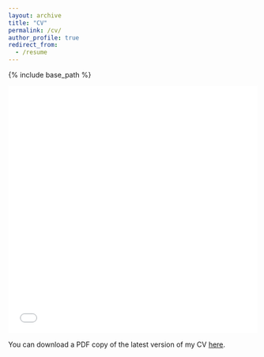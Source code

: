 ```yaml
---
layout: archive
title: "CV"
permalink: /cv/
author_profile: true
redirect_from:
  - /resume
---
```


{% include base_path %}

<iframe src="/files/Alireza_Ganjdanesh_CV_Nov_2023.pdf" width="100%" height="500" frameborder="no" border="0" marginwidth="0" marginheight="0"></iframe>

You can download a PDF copy of the latest version of my CV [here](/files/Alireza_Ganjdanesh_CV_Nov_2023.pdf).
